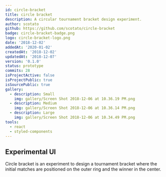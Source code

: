 ```yaml
---
id: circle-bracket
title: circle bracket
description: A circular tournament bracket design experiment.
author: scotato
github: https://github.com/scotato/circle-bracket
badge: circle-bracket-badge.png
logo: circle-bracket-logo.png
date: '2018-12-02'
addedAt: '2020-01-02'
createdAt: '2018-12-02'
updatedAt: '2018-12-07'
version: '0.1.0'
status: prototype
commits: 28
isProjectActive: false
isProjectPublic: true
isSourcePublic: true
gallery:
  - description: Small
    img: gallery/Screen Shot 2018-12-06 at 10.36.19 PM.png
  - description: Medium
    img: gallery/Screen Shot 2018-12-06 at 10.36.14 PM.png
  - description: Large
    img: gallery/Screen Shot 2018-12-06 at 10.34.49 PM.png
tools: 
  - react
  - styled-components
---
```


## Experimental UI
Circle bracket is an experiment to design a tournament bracket where the initial matches are positioned on the outer ring and the winner in the center.
